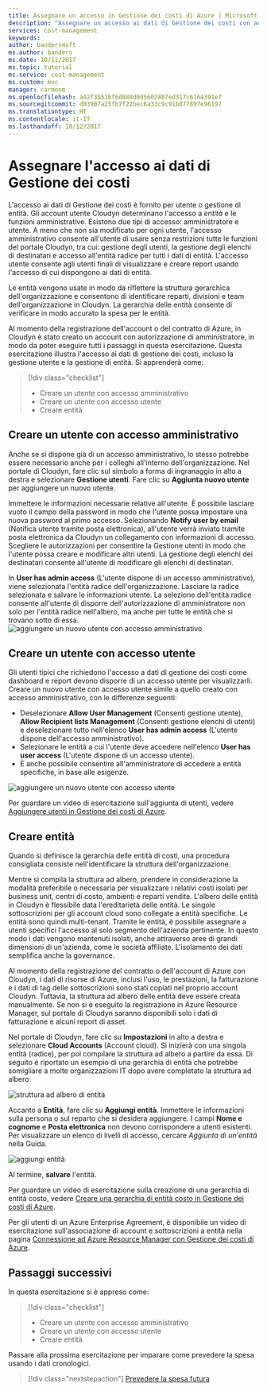 ```yaml
---
title: Assegnare un accesso in Gestione dei costi di Azure | Microsoft Docs
description: "Assegnare un accesso ai dati di Gestione dei costi con account utente che definiscono i livelli di accesso alle entità."
services: cost-management
keywords: 
author: bandersmsft
ms.author: banders
ms.date: 10/11/2017
ms.topic: tutorial
ms.service: cost-management
ms.custom: mvc
manager: carmonm
ms.openlocfilehash: a42f3b51bf6d888d0d5602887ed317c6164391ef
ms.sourcegitcommit: d03907a25fb7f22bec6a33c9c91b877897e96197
ms.translationtype: HT
ms.contentlocale: it-IT
ms.lasthandoff: 10/12/2017
---
```

# <a name="assign-access-to-cost-management-data"></a>Assegnare l'accesso ai dati di Gestione dei costi

L'accesso ai dati di Gestione dei costi è fornito per utente o gestione di entità. Gli account utente Cloudyn determinano l'accesso a *entità* e le funzioni amministrative. Esistono due tipi di accesso: amministratore e utente. A meno che non sia modificato per ogni utente, l'accesso amministrativo consente all'utente di usare senza restrizioni tutte le funzioni del portale Cloudyn, tra cui: gestione degli utenti, la gestione degli elenchi di destinatari e accesso all'entità radice per tutti i dati di entità. L'accesso utente consente agli utenti finali di visualizzare e creare report usando l'accesso di cui dispongono ai dati di entità.

Le entità vengono usate in modo da riflettere la struttura gerarchica dell'organizzazione e consentono di identificare reparti, divisioni e team dell'organizzazione in Cloudyn. La gerarchia delle entità consente di verificare in modo accurato la spesa per le entità.

Al momento della registrazione dell'account o del contratto di Azure, in Cloudyn è stato creato un account con autorizzazione di amministratore, in modo da poter eseguire tutti i passaggi in questa esercitazione. Questa esercitazione illustra l'accesso ai dati di gestione dei costi, incluso la gestione utente e la gestione di entità. Si apprenderà come:

> [!div class="checklist"]
> * Creare un utente con accesso amministrativo
> * Creare un utente con accesso utente
> * Creare entità



## <a name="create-a-user-with-admin-access"></a>Creare un utente con accesso amministrativo

Anche se si dispone già di un accesso amministrativo, lo stesso potrebbe essere necessario anche per i colleghi all'interno dell'organizzazione. Nel portale di Cloudyn, fare clic sul simbolo a forma di ingranaggio in alto a destra e selezionare **Gestione utenti**. Fare clic su **Aggiunta nuovo utente** per aggiungere un nuovo utente.

Immettere le informazioni necessarie relative all'utente. È possibile lasciare vuoto il campo della password in modo che l'utente possa impostare una nuova password al primo accesso. Selezionando **Notify user by email** (Notifica utente tramite posta elettronica), all'utente verrà inviato tramite posta elettronica da Cloudyn un collegamento con informazioni di accesso. Scegliere le autorizzazioni per consentire la Gestione utenti in modo che l'utente possa creare e modificare altri utenti. La gestione degli elenchi dei destinatari consente all'utente di modificare gli elenchi di destinatari.

In **User has admin access** (L'utente dispone di un accesso amministrativo), viene selezionata l'entità radice dell'organizzazione. Lasciare la radice selezionata e salvare le informazioni utente. La selezione dell'entità radice consente all'utente di disporre dell'autorizzazione di amministratore non solo per l'entità radice nell'albero, ma anche per tutte le entità che si trovano sotto di essa.  
  ![aggiungere un nuovo utente con accesso amministrativo](.\media\tutorial-user-access\new-admin-access.png)

## <a name="create-a-user-with-user-access"></a>Creare un utente con accesso utente
Gli utenti tipici che richiedono l'accesso a dati di gestione dei costi come dashboard e report devono disporre di un accesso utente per visualizzarli. Creare un nuovo utente con accesso utente simile a quello creato con accesso amministrativo, con le differenze seguenti:

- Deselezionare **Allow User Management** (Consenti gestione utente), **Allow Recipient lists Management** (Consenti gestione elenchi di utenti) e deselezionare tutto nell'elenco **User has admin access** (L'utente dispone dell'accesso amministrativo).
- Selezionare le entità a cui l'utente deve accedere nell'elenco **User has user access** (L'utente dispone di un accesso utente).
- È anche possibile consentire all'amministratore di accedere a entità specifiche, in base alle esigenze.

![aggiungere un nuovo utente con accesso utente](.\media\tutorial-user-access\new-user-access.png)

Per guardare un video di esercitazione sull'aggiunta di utenti, vedere [Aggiungere utenti in Gestione dei costi di Azure](https://youtu.be/Nzn7GLahx30).

## <a name="create-entities"></a>Creare entità

Quando si definisce la gerarchia delle entità di costi, una procedura consigliata consiste nell'identificare la struttura dell'organizzazione.

Mentre si compila la struttura ad albero, prendere in considerazione la modalità preferibile o necessaria per visualizzare i relativi costi isolati per business unit, centri di costo, ambienti e reparti vendite. L'albero delle entità in Cloudyn è flessibile data l'ereditarietà delle entità. Le singole sottoscrizioni per gli account cloud sono collegate a entità specifiche. Le entità sono quindi multi-tenant. Tramite le entità, è possibile assegnare a utenti specifici l'accesso al solo segmento dell'azienda pertinente. In questo modo i dati vengono mantenuti isolati, anche attraverso aree di grandi dimensioni di un'azienda, come le società affiliate. L'isolamento dei dati semplifica anche la governance.  

Al momento della registrazione del contratto o dell'account di Azure con Cloudyn, i dati di risorse di Azure, inclusi l'uso, le prestazioni, la fatturazione e i dati di tag delle sottoscrizioni sono stati copiati nel proprio account Cloudyn. Tuttavia, la struttura ad albero delle entità deve essere creata manualmente. Se non si è eseguito la registrazione in Azure Resource Manager, sul portale di Cloudyn saranno disponibili solo i dati di fatturazione e alcuni report di asset.

Nel portale di Cloudyn, fare clic su **Impostazioni** in alto a destra e selezionare **Cloud Accounts** (Account cloud). Si inizierà con una singola entità (radice), per poi compilare la struttura ad albero a partire da essa. Di seguito è riportato un esempio di una gerarchia di entità che potrebbe somigliare a molte organizzazioni IT dopo avere completato la struttura ad albero:

![struttura ad albero di entità](.\media\tutorial-user-access\entity-tree.png)

Accanto a **Entità**, fare clic su **Aggiungi entità**. Immettere le informazioni sulla persona o sul reparto che si desidera aggiungere. I campi **Nome e cognome** e **Posta elettronica** non devono corrispondere a utenti esistenti. Per visualizzare un elenco di livelli di accesso, cercare *Aggiunta di un'entità* nella Guida.

![aggiungi entità](.\media\tutorial-user-access\add-entity.png)

Al termine, **salvare** l'entità.


Per guardare un video di esercitazione sulla creazione di una gerarchia di entità costo, vedere [Creare una gerarchia di entità costo in Gestione dei costi di Azure](https://youtu.be/dAd9G7u0FmU).

Per gli utenti di un Azure Enterprise Agreement, è disponibile un video di esercitazione sull'associazione di account e sottoscrizioni a entità nella pagina [Connessione ad Azure Resource Manager con Gestione dei costi di Azure](https://youtu.be/oCIwvfBB6kk).

## <a name="next-steps"></a>Passaggi successivi

In questa esercitazione si è appreso come:

> [!div class="checklist"]
> * Creare un utente con accesso amministrativo
> * Creare un utente con accesso utente
> * Creare entità

Passare alla prossima esercitazione per imparare come prevedere la spesa usando i dati cronologici.

> [!div class="nextstepaction"]
> [Prevedere la spesa futura](tutorial-forecast-spending.md)
